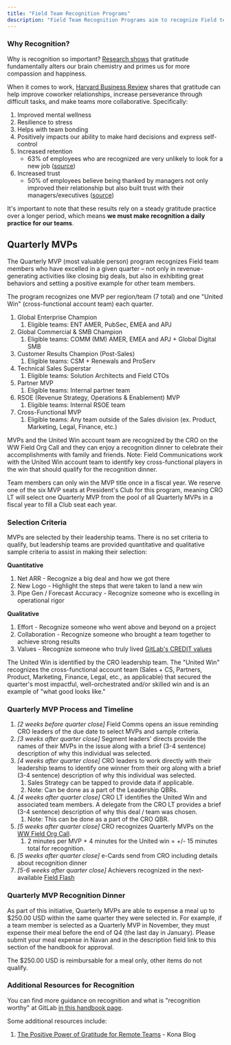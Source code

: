 ```yaml
---
title: "Field Team Recognition Programs"
description: "Field Team Recognition Programs aim to recognize Field team members for significant contributions to team performance. These programs are a direct result of Sales engagement survey data and CRO leaders' commitment to fostering a culture of recognition"
---
```


### Why Recognition?

Why is recognition so important? [Research shows](https://greatergood.berkeley.edu/article/item/how_gratitude_can_transform_your_workplace) that gratitude fundamentally alters our brain chemistry and primes us for more compassion and happiness.

When it comes to work, [Harvard Business Review](https://hbr.org/2020/10/use-gratitude-to-counter-stress-and-uncertainty) shares that gratitude can help improve coworker relationships, increase perseverance through difficult tasks, and make teams more collaborative. Specifically:

1. Improved mental wellness
1. Resilience to stress
1. Helps with team bonding
1. Positively impacts our ability to make hard decisions and express self-control
1. Increased retention
   - 63% of employees who are recognized are very unlikely to look for a new job ([source](https://www.spiceworks.com/hr/engagement-retention/articles/employee-recognition-and-retention-statistics/))
1. Increased trust
   - 50% of employees believe being thanked by managers not only improved their relationship but also built trust with their managers/executives ([source](https://web.archive.org/web/20230131145032/https://www.tinypulse.com/blog/sk-employee-recognition-stats))

It's important to note that these results rely on a steady gratitude practice over a longer period, which means **we must make recognition a daily practice for our teams**.

## Quarterly MVPs

The Quarterly MVP (most valuable person) program recognizes Field team members who have excelled in a given quarter – not only in revenue-generating activities like closing big deals, but also in exhibiting great behaviors and setting a positive example for other team members.

The program recognizes one MVP per region/team (7 total) and one "United Win" (cross-functional account team) each quarter.

1. Global Enterprise Champion
   1. Eligible teams: ENT AMER, PubSec, EMEA and APJ
1. Global Commercial & SMB Champion
   1. Eligible teams: COMM (MM) AMER, EMEA and APJ + Global Digital SMB
1. Customer Results Champion (Post-Sales)
   1. Eligible teams: CSM + Renewals and ProServ
1. Technical Sales Superstar
   1. Eligible teams: Solution Architects and Field CTOs
1. Partner MVP
   1. Eligible teams: Internal partner team
1. RSOE (Revenue Strategy, Operations & Enablement) MVP
   1. Eligible teams: Internal RSOE team
1. Cross-Functional MVP
   1. Eligible teams: Any team outside of the Sales division (ex. Product, Marketing, Legal, Finance, etc.)

MVPs and the United Win account team are recognized by the CRO on the WW Field Org Call and they can enjoy a recognition dinner to celebrate their accomplishments with family and friends. Note: Field Communications work with the United Win account team to identify key cross-functional players in the win that should qualify for the recognition dinner.

Team members can only win the MVP title once in a fiscal year. We reserve one of the six MVP seats at President's Club for this program, meaning CRO LT will select one Quarterly MVP from the pool of all Quarterly MVPs in a fiscal year to fill a Club seat each year.

### Selection Criteria

MVPs are selected by their leadership teams. There is no set criteria to qualify, but leadership teams are provided quantitative and qualitative sample criteria to assist in making their selection:

**Quantitative**

1. Net ARR - Recognize a big deal and how we got there
1. New Logo - Highlight the steps that were taken to land a new win
1. Pipe Gen / Forecast Accuracy - Recognize someone who is excelling in operational rigor

**Qualitative**

1. Effort - Recognize someone who went above and beyond on a project
1. Collaboration - Recognize someone who brought a team together to achieve strong results
1. Values - Recognize someone who truly lived [GitLab's CREDIT values](/handbook/values/)

The United Win is identified by the CRO leadership team. The "United Win" recognizes the cross-functional account team (Sales + CS, Partners, Product, Marketing, Finance, Legal, etc., as applicable) that secured the quarter's most impactful,  well-orchestrated and/or skilled win and is an example of "what good looks like."

### Quarterly MVP Process and Timeline

1. *[2 weeks before quarter close]* Field Comms opens an issue reminding CRO leaders of the due date to select MVPs and sample criteria.
1. *[3 weeks after quarter close]* Segment leaders' directs provide the names of their MVPs in the issue along with a brief (3-4 sentence) description of why this individual was selected.
1. *[4 weeks after quarter close]* CRO leaders to work directly with their leadership teams to identify one winner from their org along with a brief (3-4 sentence) description of why this individual was selected.
   1. Sales Strategy can be tapped to provide data if applicable.
   1. Note: Can be done as a part of the Leadership QBRs.
1. *[4 weeks after quarter close]* CRO LT identifies the United Win and associated team members. A delegate from the CRO LT provides a brief (3-4 sentence) description of why this deal / team was chosen.
   1. Note: This can be done as a part of the CRO QBR.
1. *[5 weeks after quarter close]* CRO recognizes Quarterly MVPs on the [WW Field Org Call](/handbook/sales/sales-meetings/#ww-field-org-call).
   1. 2 minutes per MVP + 4 minutes for the United win = +/- 15 minutes total for recognition.
1. *[5 weeks after quarter close]* e-Cards send from CRO including details about recognition dinner
1. *[5-6 weeks after quarter close]* Achievers recognized in the next-available [Field Flash](/handbook/sales/field-communications/field-flash-newsletter/)

### Quarterly MVP Recognition Dinner

As part of this initiative, Quarterly MVPs are able to expense a meal up to $250.00 USD within the same quarter they were selected in. For example, if a team member is selected as a Quarterly MVP in November, they must expense their meal before the end of Q4 (the last day in January). Please submit your meal expense in Navan and in the description field link to this section of the handbook for approval.

The $250.00 USD is reimbursable for a meal only, other items do not qualify.

### Additional Resources for Recognition

You can find more guidance on recognition and what is "recognition worthy" at GitLab [in this handbook page](/handbook/people-group/guidance-on-feedback/#recognition).

Some additional resources include:

1. [The Positive Power of Gratitude for Remote Teams](https://www.heykona.com/blog/the-positive-power-of-gratitude-for-remote-teams) - Kona Blog
